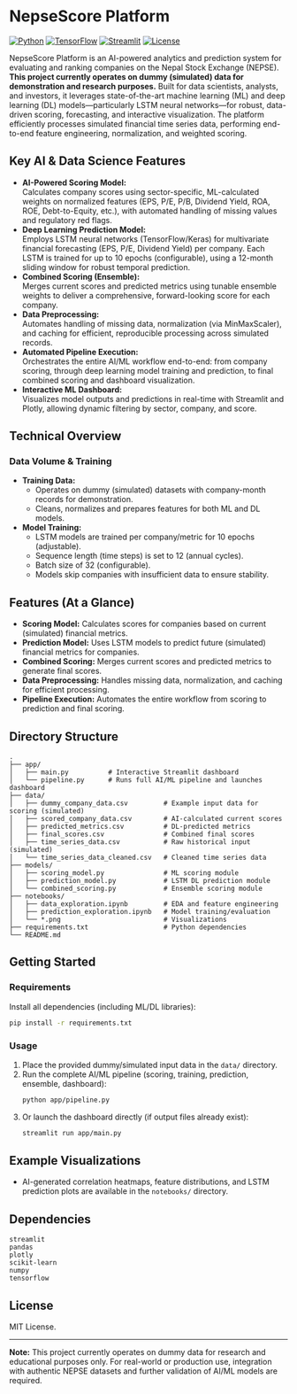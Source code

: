 # NepseScore Platform

[![Python](https://img.shields.io/badge/Python-3.12-blue.svg)](https://python.org)
[![TensorFlow](https://img.shields.io/badge/TensorFlow-2.16.1-orange.svg)](https://www.tensorflow.org/)
[![Streamlit](https://img.shields.io/badge/Streamlit-1.34.0-red.svg)](https://streamlit.io/)
[![License](https://img.shields.io/badge/License-MIT-yellow.svg)](LICENSE)

NepseScore Platform is an AI-powered analytics and prediction system for evaluating and ranking companies on the Nepal Stock Exchange (NEPSE). **This project currently operates on dummy (simulated) data for demonstration and research purposes.** Built for data scientists, analysts, and investors, it leverages state-of-the-art machine learning (ML) and deep learning (DL) models—particularly LSTM neural networks—for robust, data-driven scoring, forecasting, and interactive visualization. The platform efficiently processes simulated financial time series data, performing end-to-end feature engineering, normalization, and weighted scoring.

## Key AI & Data Science Features

- **AI-Powered Scoring Model:**  
  Calculates company scores using sector-specific, ML-calculated weights on normalized features (EPS, P/E, P/B, Dividend Yield, ROA, ROE, Debt-to-Equity, etc.), with automated handling of missing values and regulatory red flags.
- **Deep Learning Prediction Model:**  
  Employs LSTM neural networks (TensorFlow/Keras) for multivariate financial forecasting (EPS, P/E, Dividend Yield) per company. Each LSTM is trained for up to 10 epochs (configurable), using a 12-month sliding window for robust temporal prediction.
- **Combined Scoring (Ensemble):**  
  Merges current scores and predicted metrics using tunable ensemble weights to deliver a comprehensive, forward-looking score for each company.
- **Data Preprocessing:**  
  Automates handling of missing data, normalization (via MinMaxScaler), and caching for efficient, reproducible processing across simulated records.
- **Automated Pipeline Execution:**  
  Orchestrates the entire AI/ML workflow end-to-end: from company scoring, through deep learning model training and prediction, to final combined scoring and dashboard visualization.
- **Interactive ML Dashboard:**  
  Visualizes model outputs and predictions in real-time with Streamlit and Plotly, allowing dynamic filtering by sector, company, and score.

## Technical Overview

### Data Volume & Training

- **Training Data:**  
  - Operates on dummy (simulated) datasets with company-month records for demonstration.
  - Cleans, normalizes and prepares features for both ML and DL models.
- **Model Training:**  
  - LSTM models are trained per company/metric for 10 epochs (adjustable).
  - Sequence length (time steps) is set to 12 (annual cycles).
  - Batch size of 32 (configurable).
  - Models skip companies with insufficient data to ensure stability.

## Features (At a Glance)

- **Scoring Model:** Calculates scores for companies based on current (simulated) financial metrics.
- **Prediction Model:** Uses LSTM models to predict future (simulated) financial metrics for companies.
- **Combined Scoring:** Merges current scores and predicted metrics to generate final scores.
- **Data Preprocessing:** Handles missing data, normalization, and caching for efficient processing.
- **Pipeline Execution:** Automates the entire workflow from scoring to prediction and final scoring.

## Directory Structure

```
.
├── app/
│   ├── main.py          # Interactive Streamlit dashboard
│   └── pipeline.py      # Runs full AI/ML pipeline and launches dashboard
├── data/
│   ├── dummy_company_data.csv         # Example input data for scoring (simulated)
│   ├── scored_company_data.csv        # AI-calculated current scores
│   ├── predicted_metrics.csv          # DL-predicted metrics
│   ├── final_scores.csv               # Combined final scores
│   ├── time_series_data.csv           # Raw historical input (simulated)
│   └── time_series_data_cleaned.csv   # Cleaned time series data
├── models/
│   ├── scoring_model.py               # ML scoring module
│   ├── prediction_model.py            # LSTM DL prediction module
│   └── combined_scoring.py            # Ensemble scoring module
├── notebooks/
│   ├── data_exploration.ipynb         # EDA and feature engineering
│   ├── prediction_exploration.ipynb   # Model training/evaluation
│   └── *.png                          # Visualizations
├── requirements.txt                   # Python dependencies
└── README.md
```

## Getting Started

### Requirements

Install all dependencies (including ML/DL libraries):
```bash
pip install -r requirements.txt
```

### Usage

1. Place the provided dummy/simulated input data in the `data/` directory.
2. Run the complete AI/ML pipeline (scoring, training, prediction, ensemble, dashboard):
   ```bash
   python app/pipeline.py
   ```
3. Or launch the dashboard directly (if output files already exist):
   ```bash
   streamlit run app/main.py
   ```

## Example Visualizations

- AI-generated correlation heatmaps, feature distributions, and LSTM prediction plots are available in the `notebooks/` directory.

## Dependencies

```
streamlit
pandas
plotly
scikit-learn
numpy
tensorflow
```

## License

MIT License.

---

**Note:** This project currently operates on dummy data for research and educational purposes only. For real-world or production use, integration with authentic NEPSE datasets and further validation of AI/ML models are required.
